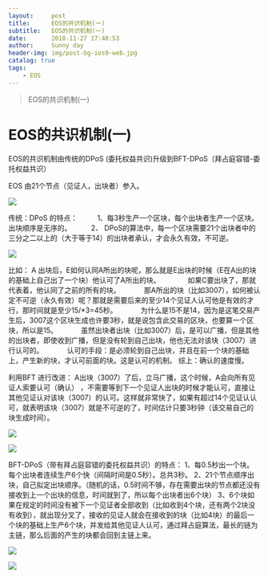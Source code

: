 ```yaml
---
layout:     post
title:      EOS的共识机制(一)
subtitle:   EOS的共识机制(一)
date:       2018-11-27 17:48:53
author:     Sunny day
header-img: img/post-bg-ios9-web.jpg
catalog: true
tags:
    - EOS
---
```


>EOS的共识机制(一)

# EOS的共识机制(一)


EOS的共识机制由传统的DPoS (委托权益共识)升级到BFT-DPoS（拜占庭容错-委托权益共识）

EOS 由21个节点（见证人，出块者）参入。

![](https://img-blog.csdn.net/20180819123008444?watermark/2/text/aHR0cHM6Ly9ibG9nLmNzZG4ubmV0L2FrYWk5ODk4/font/5a6L5L2T/fontsize/400/fill/I0JBQkFCMA==/dissolve/70)

传统：DPoS 的特点：
         1、每3秒生产一个区块，每个出块者生产一个区块。出块顺序是无序的。
         2、 DPoS的算法中，每一个区块需要21个出块者中的三分之二以上的（大于等于14）的出块者承认，才会永久有效，不可逆。

![](https://img-blog.csdn.net/20180819123118607?watermark/2/text/aHR0cHM6Ly9ibG9nLmNzZG4ubmV0L2FrYWk5ODk4/font/5a6L5L2T/fontsize/400/fill/I0JBQkFCMA==/dissolve/70)

比如： A 出块后，E如何认同A所出的块呢，那么就是E出块的时候（E在A出的块的基础上自己出了一个块）他认可了A所出的块。  
           如果C要出块了，那就代表着，他认同了之前的所有的块。
           那A所出的块（比如3007），如何被认定不可逆（永久有效）呢？那就是需要后来的至少14个见证人认可他是有效的才行，那时间就是至少15/*3=45秒。
           为什么是15不是14，因为是这笔交易产生后，3007这个区块生成也许要3秒，就是说包含此交易的区块，也要算一个区块，所以是15。
           虽然出块者出块（比如3007）后，是可以广播，但是其他的出块者，即使收到广播，但是没有轮到自己出块，他也无法对该块（3007）进行认可的。
           认可的手段：是必须轮到自己出块，并且在前一个块的基础上，产生新的块，才认可前面的块。这是认可的机制。
综上：确认的速度慢。

利用BFT 进行改进：
A出块（3007）了后，立马广播，这个时候，A会向所有见证人索要认可（确认） ，不需要等到下一个见证人出块的时候才能认可，直接让其他见证认对该块（3007）的认可。这样就非常快了，如果有超过14个见证认认可，就表明该块（3007）就是不可逆的了，时间估计只要3秒钟（该交易自己的块生成时间）。    

![](https://img-blog.csdn.net/20180819123216624?watermark/2/text/aHR0cHM6Ly9ibG9nLmNzZG4ubmV0L2FrYWk5ODk4/font/5a6L5L2T/fontsize/400/fill/I0JBQkFCMA==/dissolve/70)

![](https://img-blog.csdn.net/20180819123313837?watermark/2/text/aHR0cHM6Ly9ibG9nLmNzZG4ubmV0L2FrYWk5ODk4/font/5a6L5L2T/fontsize/400/fill/I0JBQkFCMA==/dissolve/70)

BFT-DPoS（带有拜占庭容错的委托权益共识）的特点：
1、每0.5秒出一个块。每个出块者连续生产6个快（间隔时间是0.5秒）。总共3秒。
2、21个节点顺序出块，自己拟定出块顺序。（随机的话，0.5时间不够，存在需要出块的节点都还没有接收到上一个出块的信息，时间就到了，所以每个出块者出6个块）
3、6个块如果在规定的时间没有被下一个见证者全部收到（比如收到4个块，还有两个2块没有收到），就出现分叉了，接收的见证人就会在接收到的块（比如4块）的最后一个块的基础上生产6个块，并发给其他见证人认可，通过拜占庭算法，最长的链为主链，那么后面的产生的块都会回到主链上来。

![](https://img-blog.csdn.net/20180819123425191?watermark/2/text/aHR0cHM6Ly9ibG9nLmNzZG4ubmV0L2FrYWk5ODk4/font/5a6L5L2T/fontsize/400/fill/I0JBQkFCMA==/dissolve/70)

![](https://img-blog.csdn.net/20180819123526939?watermark/2/text/aHR0cHM6Ly9ibG9nLmNzZG4ubmV0L2FrYWk5ODk4/font/5a6L5L2T/fontsize/400/fill/I0JBQkFCMA==/dissolve/70)

